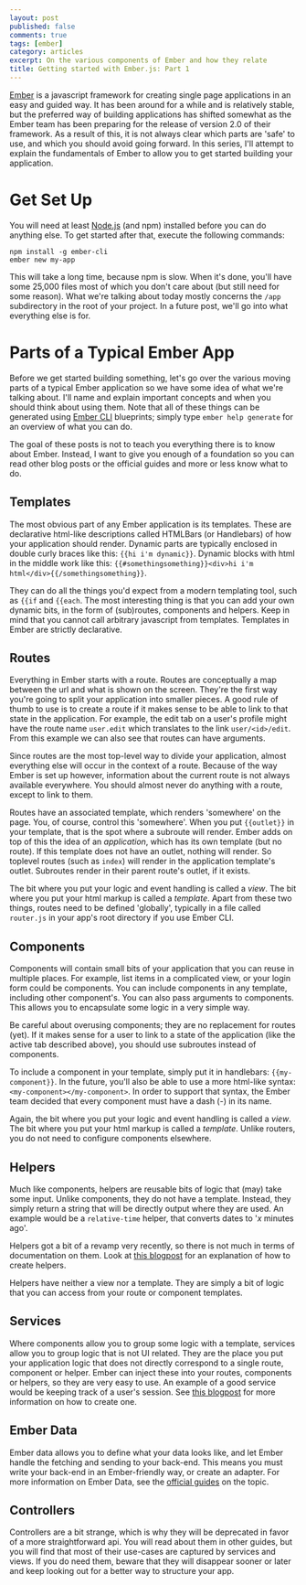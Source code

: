 ```yaml
---
layout: post
published: false
comments: true
tags: [ember]
category: articles
excerpt: On the various components of Ember and how they relate
title: Getting started with Ember.js: Part 1
---
```


[Ember] is a javascript framework for creating single page applications in an
easy and guided way. It has been around for a while and is relatively stable,
but the preferred way of building applications has shifted somewhat as the
Ember team has been preparing for the release of version 2.0 of their
framework. As a result of this, it is not always clear which parts are 'safe'
to use, and which you should avoid going forward. In this series, I'll attempt
to explain the fundamentals of Ember to allow you to get started building your
application.

[Ember]: http://emberjs.com

# Get Set Up

You will need at least [Node.js](https://nodejs.org/) (and npm) installed
before you can do anything else. To get started after that, execute the
following commands:

    npm install -g ember-cli
    ember new my-app

This will take a long time, because npm is slow. When it's done, you'll have
some 25,000 files most of which you don't care about (but still need for some
reason). What we're talking about today mostly concerns the `/app` subdirectory
in the root of your project. In a future post, we'll go into what everything
else is for.

# Parts of a Typical Ember App

Before we get started building something, let's go over the various moving
parts of a typical Ember application so we have some idea of what we're talking
about. I'll name and explain important concepts and when you should think about
using them. Note that all of these things can be generated using [Ember CLI]
blueprints; simply type `ember help generate` for an overview of what you can
do.

The goal of these posts is not to teach you everything there is to know about
Ember. Instead, I want to give you enough of a foundation so you can read other
blog posts or the official guides and more or less know what to do.

[Ember CLI]: http://www.ember-cli.com/

## Templates 

The most obvious part of any Ember application is its templates. These are
declarative html-like descriptions called HTMLBars (or Handlebars) of how your
application should render. Dynamic parts are typically enclosed in double curly
braces like this: `{{hi i'm dynamic}}`. Dynamic blocks with html in the middle
work like this: `{{#somethingsomething}}<div>hi i'm
html</div>{{/somethingsomething}}`.

They can do all the things you'd expect from a modern templating tool, such as
`{{if` and `{{each`. The most interesting thing is that you can add your own
dynamic bits, in the form of (sub)routes, components and helpers. Keep in mind
that you cannot call arbitrary javascript from templates. Templates in Ember
are strictly declarative. 

## Routes

Everything in Ember starts with a route. Routes are conceptually a map between
the url and what is shown on the screen. They're the first way you're going to
split your application into smaller pieces. A good rule of thumb to use is to
create a route if it makes sense to be able to link to that state in the
application. For example, the edit tab on a user's profile might have the route
name `user.edit` which translates to the link `user/<id>/edit`. From this
example we can also see that routes can have arguments.

Since routes are the most top-level way to divide your application, almost
everything else will occur in the context of a route. Because of the way Ember
is set up however, information about the current route is not always available
everywhere. You should almost never do anything with a route, except to link to
them.

Routes have an associated template, which renders 'somewhere' on the page. You,
of course, control this 'somewhere'. When you put `{{outlet}}` in your
template, that is the spot where a subroute will render. Ember adds on top of
this the idea of an *application*, which has its own template (but no route).
If this template does not have an outlet, nothing will render. So toplevel
routes (such as `index`) will render in the application template's outlet.
Subroutes render in their parent route's outlet, if it exists.

The bit where you put your logic and event handling is called a *view*. The bit
where you put your html markup is called a *template*. Apart from these two
things, routes need to be defined 'globally', typically in a file called
`router.js` in your app's root directory if you use Ember CLI.

## Components

Components will contain small bits of your application that you can reuse in
multiple places. For example, list items in a complicated view, or your login
form could be components. You can include components in any template, including
other component's. You can also pass arguments to components. This allows you
to encapsulate some logic in a very simple way.

Be careful about overusing components; they are no replacement for routes
(yet). If it makes sense for a user to link to a state of the application (like
the active tab described above), you should use subroutes instead of
components.

To include a component in your template, simply put it in handlebars:
`{{my-component}}`. In the future, you'll also be able to use a more html-like
syntax: `<my-component></my-component>`. In order to support that syntax, the
Ember team decided that every component must have a dash (-) in its name.

Again, the bit where you put your logic and event handling is called a *view*.
The bit where you put your html markup is called a *template*. Unlike routers,
you do not need to configure components elsewhere.

## Helpers

Much like components, helpers are reusable bits of logic that (may) take some
input. Unlike components, they do not have a template. Instead, they simply
return a string that will be directly output where they are used. An example
would be a `relative-time` helper, that converts dates to '*x* minutes ago'.

Helpers got a bit of a revamp very recently, so there is not much in terms of
documentation on them. Look at [this
blogpost](http://emberjs.com/blog/2015/06/12/ember-1-13-0-released.html#toc_new-ember-js-helper-api)
for an explanation of how to create helpers.

Helpers have neither a view nor a template. They are simply a bit of logic
that you can access from your route or component templates.

## Services

Where components allow you to group some logic with a template, services allow
you to group logic that is not UI related. They are the place you put your
application logic that does not directly correspond to a single route,
component or helper. Ember can inject these into your routes, components or
helpers, so they are very easy to use. An example of a good service would be
keeping track of a user's session. See [this
blogpost](http://chrishenn.net/writing/using-services-ember.html) for more
information on how to create one.

## Ember Data

Ember data allows you to define what your data looks like, and let Ember handle
the fetching and sending to your back-end. This means you must write your
back-end in an Ember-friendly way, or create an adapter. For more information
on Ember Data, see the [official
guides](http://guides.emberjs.com/v1.12.0/models/) on the topic.

## Controllers

Controllers are a bit strange, which is why they will be deprecated in favor of
a more straightforward api. You will read about them in other guides, but you
will find that most of their use-cases are captured by services and views. If
you do need them, beware that they will disappear sooner or later and keep
looking out for a better way to structure your app.

